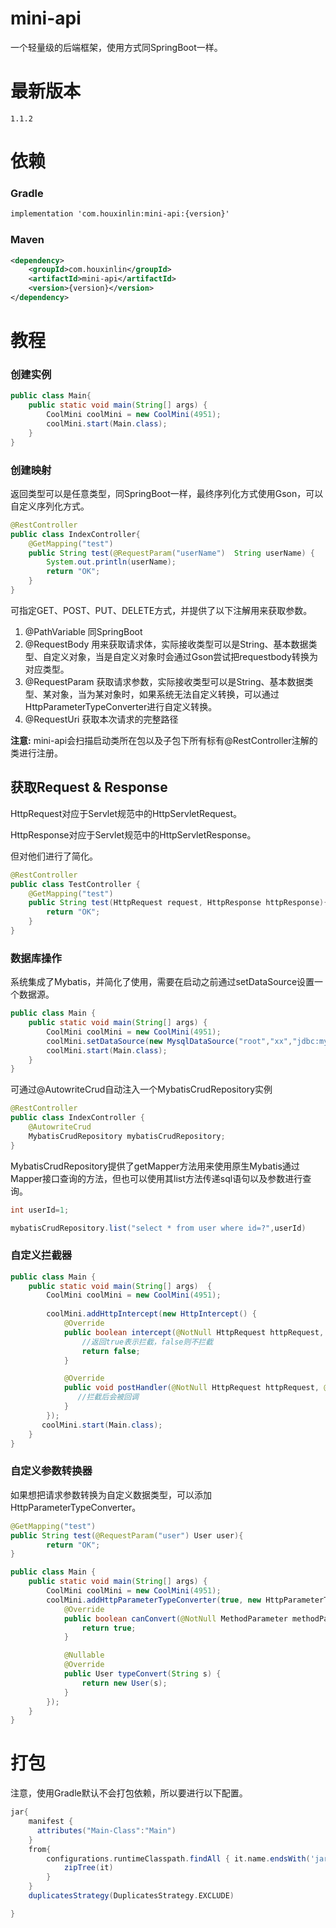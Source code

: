 # mini-api
 一个轻量级的后端框架，使用方式同SpringBoot一样。
 
# 最新版本
```text
1.1.2
```
# 依赖
### Gradle
```xml
implementation 'com.houxinlin:mini-api:{version}'
```
### Maven
```xml
<dependency>
    <groupId>com.houxinlin</groupId>
    <artifactId>mini-api</artifactId>
    <version>{version}</version>
</dependency>
```

# 教程
### 创建实例
```java
public class Main{
    public static void main(String[] args) {
        CoolMini coolMini = new CoolMini(4951);
        coolMini.start(Main.class);
    }
}
```

### 创建映射
返回类型可以是任意类型，同SpringBoot一样，最终序列化方式使用Gson，可以自定义序列化方式。
```java
@RestController
public class IndexController{
    @GetMapping("test")
    public String test(@RequestParam("userName")  String userName) {
        System.out.println(userName);
        return "OK";
    }
}
```
可指定GET、POST、PUT、DELETE方式，并提供了以下注解用来获取参数。
1. @PathVariable 同SpringBoot
2. @RequestBody 用来获取请求体，实际接收类型可以是String、基本数据类型、自定义对象，当是自定义对象时会通过Gson尝试把requestbody转换为对应类型。
3. @RequestParam 获取请求参数，实际接收类型可以是String、基本数据类型、某对象，当为某对象时，如果系统无法自定义转换，可以通过HttpParameterTypeConverter进行自定义转换。
4. @RequestUri 获取本次请求的完整路径

**注意:** mini-api会扫描启动类所在包以及子包下所有标有@RestController注解的类进行注册。
## 获取Request & Response
HttpRequest对应于Servlet规范中的HttpServletRequest。

HttpResponse对应于Servlet规范中的HttpServletResponse。

但对他们进行了简化。
```java
@RestController
public class TestController {
    @GetMapping("test")
    public String test(HttpRequest request, HttpResponse httpResponse){
        return "OK";
    }
}
```
### 数据库操作
系统集成了Mybatis，并简化了使用，需要在启动之前通过setDataSource设置一个数据源。
```java
public class Main {
    public static void main(String[] args) {
        CoolMini coolMini = new CoolMini(4951);
        coolMini.setDataSource(new MysqlDataSource("root","xx","jdbc:mysql://xxx:3306/name"));
        coolMini.start(Main.class);
    }
}
```
可通过@AutowriteCrud自动注入一个MybatisCrudRepository实例
```java
@RestController
public class IndexController {
    @AutowriteCrud
    MybatisCrudRepository mybatisCrudRepository;
}
```
MybatisCrudRepository提供了getMapper方法用来使用原生Mybatis通过Mapper接口查询的方法，但也可以使用其list方法传递sql语句以及参数进行查询。
```java
int userId=1;

mybatisCrudRepository.list("select * from user where id=?",userId)
```

### 自定义拦截器
```java
public class Main {
    public static void main(String[] args)  {
        CoolMini coolMini = new CoolMini(4951);
      
        coolMini.addHttpIntercept(new HttpIntercept() {
            @Override
            public boolean intercept(@NotNull HttpRequest httpRequest, @NotNull HttpResponse httpResponse) {
                //返回true表示拦截，false则不拦截
                return false;
            }

            @Override
            public void postHandler(@NotNull HttpRequest httpRequest, @NotNull HttpResponse httpResponse) {
               //拦截后会被回调
            }
        });
       coolMini.start(Main.class);
    }
}

```
### 自定义参数转换器
如果想把请求参数转换为自定义数据类型，可以添加HttpParameterTypeConverter。
```java
@GetMapping("test")
public String test(@RequestParam("user") User user){
        return "OK";
}
```
```java
public class Main {
    public static void main(String[] args) {
        CoolMini coolMini = new CoolMini(4951);
        coolMini.addHttpParameterTypeConverter(true, new HttpParameterTypeConverter<User>() {
            @Override
            public boolean canConvert(@NotNull MethodParameter methodParameter, @NotNull String s) {
                return true;
            }

            @Nullable
            @Override
            public User typeConvert(String s) {
                return new User(s);
            }
        });
    }
}
```

# 打包

注意，使用Gradle默认不会打包依赖，所以要进行以下配置。
```gradle
jar{
    manifest {
      attributes("Main-Class":"Main")
    }
    from{
        configurations.runtimeClasspath.findAll { it.name.endsWith('jar') }.collect {
            zipTree(it)
        }
    }
    duplicatesStrategy(DuplicatesStrategy.EXCLUDE)

}
```